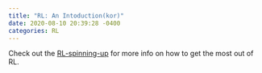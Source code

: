 ```yaml
---
title: "RL: An Intoduction(kor)"
date: 2020-08-10 20:39:28 -0400
categories: RL
---
```


Check out the [RL-spinning-up][lilianweng's-post] for more info on how to get the most out of RL. 

[RL-spinning-up]: https://spinningup.openai.com/en/latest/index.html
[lilianweng's-post]: https://lilianweng.github.io/lil-log/2018/02/19/a-long-peek-into-reinforcement-learning.html
